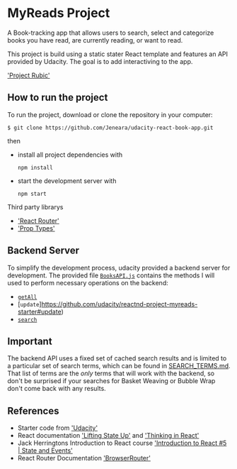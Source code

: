 # MyReads Project

A Book-tracking app that allows users to search, select and categorize books you have read, are currently reading, or want to read.

This project is build using a static stater React template and features an API provided by Udacity. The goal is to add interactiving to the app.

['Project Rubic'](https://review.udacity.com/#!/rubrics/918/view)

## How to run the project

To run the project, download or clone the repository in your computer:

```
$ git clone https://github.com/Jeneara/udacity-react-book-app.git
```

then 

- install all project dependencies with 

   ```
   npm install
   ```
   
- start the development server with 

    ```
    npm start
    ```

Third party librarys
 - ['React Router'](https://reactrouter.com/en/main)
 - ['Prop Types'](https://www.npmjs.com/package/prop-types)

## Backend Server

To simplify the development process, udacity provided a backend server for development. The provided file [`BooksAPI.js`](src/BooksAPI.js) contains the methods I will used to perform necessary operations on the backend:

- [`getAll`](https://github.com/udacity/reactnd-project-myreads-starter#getall)
- [`update`]https://github.com/udacity/reactnd-project-myreads-starter#update)
- [`search`](https://github.com/udacity/reactnd-project-myreads-starter#search)


## Important

The backend API uses a fixed set of cached search results and is limited to a particular set of search terms, which can be found in [SEARCH_TERMS.md](SEARCH_TERMS.md). That list of terms are the _only_ terms that will work with the backend, so don't be surprised if your searches for Basket Weaving or Bubble Wrap don't come back with any results.

## References
- Starter code from ['Udacity'](https://github.com/udacity/reactnd-project-myreads-starter)
- React documentation ['Lifting State Up'](https://reactjs.org/docs/lifting-state-up.html) and ['Thinking in React'](https://reactjs.org/docs/thinking-in-react.html)
- Jack Herringtons Introduction to React course ['Introduction to React #5 | State and Events'](https://www.youtube.com/watch?v=-urz6Sh7RE8&t=512s)
- React Router Documentation ['BrowserRouter'](https://reactrouter.com/en/main/router-components/browser-router)
